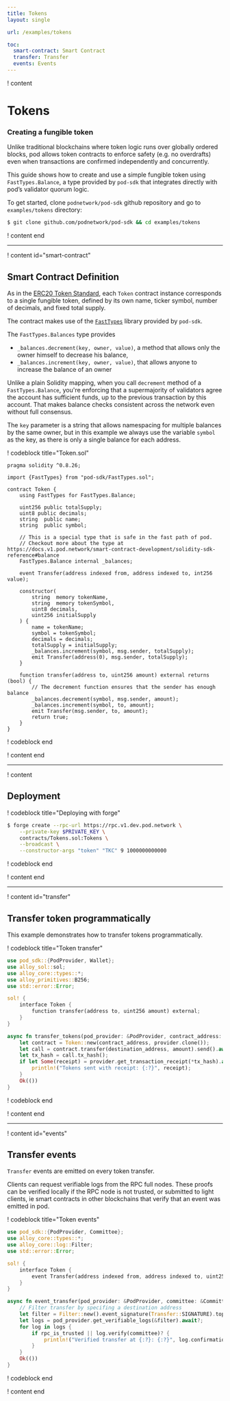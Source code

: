 ```yaml
---
title: Tokens
layout: single

url: /examples/tokens

toc:
  smart-contract: Smart Contract
  transfer: Transfer
  events: Events
---
```


! content

# Tokens

### Creating a fungible token

Unlike traditional blockchains where token logic runs over globally ordered blocks, pod allows token contracts to enforce safety (e.g. no overdrafts) even when transactions are confirmed independently and concurrently.

This guide shows how to create and use a simple fungible token using `FastTypes.Balance`, a type provided by `pod-sdk` that integrates directly with pod’s validator quorum logic.


To get started, clone `podnetwork/pod-sdk` github repository and go to `examples/tokens` directory:

```bash clickToCopy
$ git clone github.com/podnetwork/pod-sdk && cd examples/tokens
```

! content end

---

! content id="smart-contract"

## Smart Contract Definition

As in the [ERC20 Token Standard](https://eips.ethereum.org/EIPS/eip-20), each `Token` contract instance corresponds to a single fungible token,
defined by its own name, ticker symbol, number of decimals, and fixed total supply.

The contract makes use of the [`FastTypes`](/smart-contract-development/solidity-sdk-reference) library provided by `pod-sdk`.

The `FastTypes.Balances` type provides

* `_balances.decrement(key, owner, value)`, a method that allows only the owner himself to decrease his balance,
* `_balances.increment(key, owner, value)`, that allows anyone to increase the balance of an owner

Unlike a plain Solidity mapping, when you call `decrement` method of a `FastTypes.Balance`, you're enforcing that a supermajority of validators agree the account has sufficient funds, up to the previous transaction by this account. That makes balance checks consistent across the network even without full consensus.

The `key` parameter is a string that allows namespacing for multiple balances by the same owner, but in this example we always use the variable `symbol` as the key, as there is only a single balance for each address.

! codeblock title="Token.sol"

```solidity
pragma solidity ^0.8.26;

import {FastTypes} from "pod-sdk/FastTypes.sol";

contract Token {
    using FastTypes for FastTypes.Balance;

    uint256 public totalSupply;
    uint8 public decimals;
    string  public name;
    string  public symbol;

    // This is a special type that is safe in the fast path of pod.
    // Checkout more about the type at https://docs.v1.pod.network/smart-contract-development/solidity-sdk-reference#balance
    FastTypes.Balance internal _balances;

    event Transfer(address indexed from, address indexed to, int256 value);

    constructor(
        string  memory tokenName,
        string  memory tokenSymbol,
        uint8 decimals,
        uint256 initialSupply
    ) {
        name = tokenName;
        symbol = tokenSymbol;
        decimals = decimals;
        totalSupply = initialSupply;
        _balances.increment(symbol, msg.sender, totalSupply);
        emit Transfer(address(0), msg.sender, totalSupply);
    }

    function transfer(address to, uint256 amount) external returns (bool) {
        // The decrement function ensures that the sender has enough balance
        _balances.decrement(symbol, msg.sender, amount);
        _balances.increment(symbol, to, amount);
        emit Transfer(msg.sender, to, amount);
        return true;
    }
}
```

! codeblock end

! content end

---

! content

## Deployment

! codeblock title="Deploying with forge"

```bash
$ forge create --rpc-url https://rpc.v1.dev.pod.network \
    --private-key $PRIVATE_KEY \
    contracts/Tokens.sol:Tokens \
    --broadcast \
    --constructor-args "token" "TKC" 9 1000000000000
```

! codeblock end

! content end

---

! content id="transfer"

## Transfer token programmatically

This example demonstrates how to transfer tokens programmatically.

! codeblock title="Token transfer"

```rust
use pod_sdk::{PodProvider, Wallet};
use alloy_sol::sol;
use alloy_core::types::*;
use alloy_primitives::B256;
use std::error::Error;

sol! {
    interface Token {
        function transfer(address to, uint256 amount) external;
    }
}

async fn transfer_tokens(pod_provider: &PodProvider, contract_address: Address, destination_address: Address, amount: U256) -> Result<(), Box<dyn Error>> {
    let contract = Token::new(contract_address, provider.clone());
    let call = contract.transfer(destination_address, amount).send().await?;
    let tx_hash = call.tx_hash();
    if let Some(receipt) = provider.get_transaction_receipt(*tx_hash).await? {
        println!("Tokens sent with receipt: {:?}", receipt);
    }
    Ok(())
}
```

! codeblock end

! content end

---

! content id="events"

## Transfer events

`Transfer` events are emitted on every token transfer.

Clients can request verifiable logs from the RPC full nodes. These proofs can be verified locally if the RPC node is not trusted, or submitted to light clients, ie smart contracts in other blockchains that verify that an event was emitted in pod.

! codeblock title="Token events"

```rust
use pod_sdk::{PodProvider, Committee};
use alloy_core::types::*;
use alloy_core::log::Filter;
use std::error::Error;

sol! {
    interface Token {
        event Transfer(address indexed from, address indexed to, uint256 value);
    }
}

async fn event_transfer(pod_provider: &PodProvider, committee: &Committee, destination_address: Address, rpc_is_trusted: bool) -> Result<(), Box<dyn Error>> {
    // Filter transfer by specifing a destination address
    let filter = Filter::new().event_signature(Transfer::SIGNATURE).topic1(destination_address);
    let logs = pod_provider.get_verifiable_logs(&filter).await?;
    for log in logs {
        if rpc_is_trusted || log.verify(committee)? {
            println!("Verified transfer at {:?}: {:?}", log.confirmation_time(), log);
        }
    }
    Ok(())
}
```

! codeblock end

! content end
